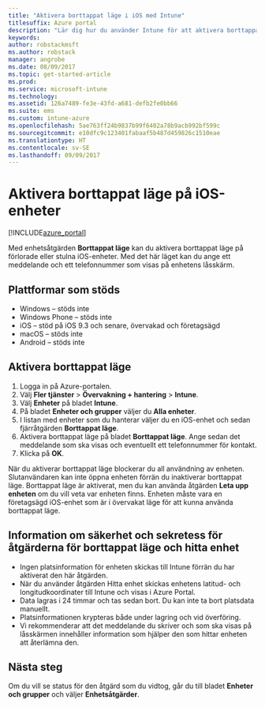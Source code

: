```yaml
---
title: "Aktivera borttappat läge i iOS med Intune"
titlesuffix: Azure portal
description: "Lär dig hur du använder Intune för att aktivera borttappat läge på förlorade eller stulna iOS-enheter.\""
keywords: 
author: robstackmsft
ms.author: robstack
manager: angrobe
ms.date: 08/09/2017
ms.topic: get-started-article
ms.prod: 
ms.service: microsoft-intune
ms.technology: 
ms.assetid: 126a7489-fe3e-43fd-a681-defb2fe0bb66
ms.suite: ems
ms.custom: intune-azure
ms.openlocfilehash: 5ae763ff24b9837b99f6402a78b9acb992bf599c
ms.sourcegitcommit: e10dfc9c123401fabaaf5b487d459826c1510eae
ms.translationtype: HT
ms.contentlocale: sv-SE
ms.lasthandoff: 09/09/2017
---
```

# <a name="activate-lost-mode-on-ios-devices"></a>Aktivera borttappat läge på iOS-enheter


[!INCLUDE[azure_portal](./includes/azure_portal.md)]

Med enhetsåtgärden **Borttappat läge** kan du aktivera borttappat läge på förlorade eller stulna iOS-enheter. Med det här läget kan du ange ett meddelande och ett telefonnummer som visas på enhetens låsskärm.

## <a name="supported-platforms"></a>Plattformar som stöds

- Windows – stöds inte
- Windows Phone – stöds inte
- iOS – stöd på iOS 9.3 och senare, övervakad och företagsägd
- macOS – stöds inte
- Android – stöds inte

## <a name="how-to-activate-lost-mode"></a>Aktivera borttappat läge

1. Logga in på Azure-portalen.
2. Välj **Fler tjänster** > **Övervakning + hantering** > **Intune**.
3. Välj **Enheter** på bladet **Intune**.
4. På bladet **Enheter och grupper** väljer du **Alla enheter**.
5. I listan med enheter som du hanterar väljer du en iOS-enhet och sedan fjärråtgärden **Borttappat läge**.
6. Aktivera borttappat läge på bladet **Borttappat läge**. Ange sedan det meddelande som ska visas och eventuellt ett telefonnummer för kontakt.
7. Klicka på **OK**.

När du aktiverar borttappat läge blockerar du all användning av enheten. Slutanvändaren kan inte öppna enheten förrän du inaktiverar borttappat läge. Borttappat läge är aktiverat, men du kan använda åtgärden **Leta upp enheten** om du vill veta var enheten finns.
Enheten måste vara en företagsägd iOS-enhet som är i övervakat läge för att kunna använda borttappat läge.

## <a name="security-and-privacy-information-for-the-lost-mode-and-locate-device-actions"></a>Information om säkerhet och sekretess för åtgärderna för borttappat läge och hitta enhet
- Ingen platsinformation för enheten skickas till Intune förrän du har aktiverat den här åtgärden.
- När du använder åtgärden Hitta enhet skickas enhetens latitud- och longitudkoordinater till Intune och visas i Azure Portal.
- Data lagras i 24 timmar och tas sedan bort. Du kan inte ta bort platsdata manuellt.
- Platsinformationen krypteras både under lagring och vid överföring.
- Vi rekommenderar att det meddelande du skriver och som ska visas på låsskärmen innehåller information som hjälper den som hittar enheten att återlämna den.

## <a name="next-steps"></a>Nästa steg

Om du vill se status för den åtgärd som du vidtog, går du till bladet **Enheter och grupper** och väljer **Enhetsåtgärder**.

